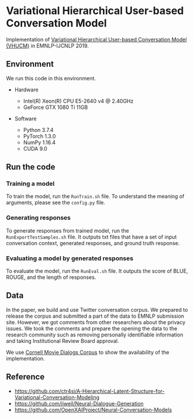 # Variational Hierarchical User-based Conversation Model
Implementation of [Variational Hierarchical User-based Conversation Model (VHUCM)](https://www.aclweb.org/anthology/D19-1202/) in EMNLP-IJCNLP 2019.

## Environment
We run this code in this environment.

- Hardware
    - Intel(R) Xeon(R) CPU E5-2640 v4 @ 2.40GHz
    - GeForce GTX 1080 Ti 11GB

- Software
    - Python 3.7.4
    - PyTorch 1.3.0
    - NumPy 1.16.4
    - CUDA 9.0

## Run the code
### Training a model
To train the model, run the ```RunTrain.sh``` file.
To understand the meaning of arguments, please see the ```config.py``` file.


### Generating responses 
To generate responses from trained model, run the ```RunExportTestSamples.sh``` file. 
It outputs txt files that have a set of input conversation context, generated responses, and ground truth response. 


### Evaluating a model by generated responses
To evaluate the model, run the ```RunEval.sh``` file.
It outputs the score of BLUE, ROUGE, and the length of responses.



## Data
In the paper, we build and use Twitter conversation corpus. 
We prepared to release the corpus and submitted a part of the data to EMNLP submission site.
However, we got comments from other researchers about the privacy issues.
We took the comments and prepare the opening the data to the research community such as removing personally identifiable information and taking Institutional Review Board approval.

We use [Cornell Movie Dialogs Corpus](https://www.cs.cornell.edu/~cristian/Cornell_Movie-Dialogs_Corpus.html) to show the availability of the implementation.


## Reference
- https://github.com/ctr4si/A-Hierarchical-Latent-Structure-for-Variational-Conversation-Modeling
- https://github.com/jiweil/Neural-Dialogue-Generation
- https://github.com/OpenXAIProject/Neural-Conversation-Models
